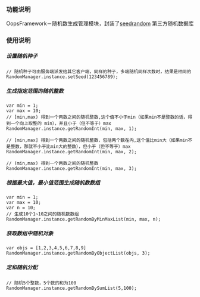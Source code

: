 ### 功能说明
OopsFramework－随机数生成管理模块，封装了[seedrandom](https://www.npmjs.com/package/seedrandom) 第三方随机数据库

### 使用说明
##### 设置随机种子
```
// 随机种子可由服务端派发给其它客户端，同样的种子，多端随机同样次数时，结果是相同的
RandomManager.instance.setSeed(123456789);
```

##### 生成指定范围的随机整数
```
var min = 1;
var max = 10;
// [min,max) 得到一个两数之间的随机整数,这个值不小于min（如果min不是整数的话，得到一个向上取整的 min），并且小于（但不等于）max  
RandomManager.instance.getRandomInt(min, max, 1);

// [min,max] 得到一个两数之间的随机整数，包括两个数在内,这个值比min大（如果min不是整数，那就不小于比min大的整数），但小于（但不等于）max
RandomManager.instance.getRandomInt(min, max, 2);

// (min,max) 得到一个两数之间的随机整数
RandomManager.instance.getRandomInt(min, max, 3);
```

##### 根据最大值，最小值范围生成随机数数组
```
var min = 1;
var max = 10;
var n = 10;
// 生成10个1~10之间的随机数数组
RandomManager.instance.getRandomByMinMaxList(min, max, n);
```

##### 获取数组中随机对象
```
var objs = [1,2,3,4,5,6,7,8,9]
RandomManager.instance.getRandomByObjectList(objs, 3);
```

##### 定和随机分配
```
// 随机5个整数，5个数的和为100
RandomManager.instance.getRandomBySumList(5,100);
```